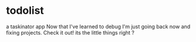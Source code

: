 # todolist
a taskinator app
Now that I've learned to debug I'm just going back now and fixing projects. Check it out! its the little things right ? 
